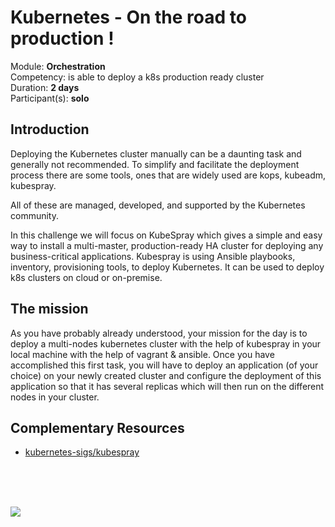# Kubernetes - On the road to production !

Module: **Orchestration** </br>
Competency: is able to deploy a k8s production ready cluster <br />
Duration: **2 days** </br>
Participant(s): **solo** </br>

## Introduction

Deploying the Kubernetes cluster manually can be a daunting task and generally not recommended. To simplify and facilitate the deployment process there are some tools, ones that are widely used are kops, kubeadm, kubespray.

All of these are managed, developed, and supported by the Kubernetes community.

In this challenge we will focus on KubeSpray which gives a simple and easy way to install a multi-master, production-ready HA cluster for deploying any business-critical applications. Kubespray is using Ansible playbooks, inventory, provisioning tools, to deploy Kubernetes. It can be used to deploy k8s clusters on cloud or on-premise.

## The mission

As you have probably already understood, your mission for the day is to deploy a multi-nodes kubernetes cluster with the help of kubespray in your local machine with the help of vagrant & ansible. Once you have accomplished this first task, you will have to deploy an application (of your choice) on your newly created cluster and configure the deployment of this application so that it has several replicas which will then run on the different nodes in your cluster.

## Complementary Resources

- [kubernetes-sigs/kubespray](https://github.com/kubernetes-sigs/kubespray)

<br /><br /><br />

![](https://www.redhat.com/sysadmin/sites/default/files/styles/full/public/2020-08/spray-cans.jpg?itok=OfLOARGM)
